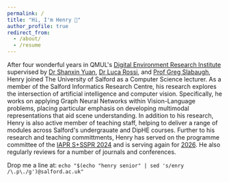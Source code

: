 ```yaml
---
permalink: /
title: "Hi, I'm Henry 👋"
author_profile: true
redirect_from:
  - /about/
  - /resume
---
```


<!-- Henry is a PhD student at Queen Mary, University of London in the Digital Environment Research Institute (DERI). His research focuses on the development and application of Graph Neural Networks to Vision-Language problems such as image captioning. Before joining DERI, Henry completed a BSc(Hons) in Computer Science with Professional Experience at the University of Salford and an MSc in Advanced Computer Science at the University of Liverpool. He also has three years of industry experience as a Full Stack Software Engineer. -->

<!-- Henry is a PhD student in the Digital Environment Research Institute (DERI) at Queen Mary, University of London, where he explores the intersection of artificial intelligence and computer vision. His research focuses on developing Graph Neural Networks for Vision-Language problems, with a particular emphasis on developing multimodal representations that aid scene understanding. Before joining DERI, Henry completed a BSc(Hons) in Computer Science with Professional Experience at the University of Salford and an MSc in Advanced Computer Science at the University of Liverpool. He has also worked as a software engineer in the financial services sector. -->


After four wonderful years in QMUL's [Digital Environment Research Institute](https://www.qmul.ac.uk/deri/) supervised by [Dr Shanxin Yuan](https://shanxinyuan.github.io/), [Dr Luca Rossi](https://blextar.github.io/luca-rossi/), and [Prof Greg Slabaugh](http://eecs.qmul.ac.uk/~gslabaugh/), Henry joined The University of Salford as a Computer Science lecturer. As a member of the Salford Informatics Research Centre, his research explores the intersection of artificial intelligence and computer vision. Specifically, he works on applying Graph Neural Networks within Vision-Language problems, placing particular emphasis on developing multimodal representations that aid scene understanding. In addition to his research, Henry is also active member of teaching staff, helping to deliver a range of modules across Salford's undergrauate and DipHE courses. Further to his research and teaching committments, Henry has served on the programme committee of the [IAPR S+SSPR 2024](https://sites.google.com/view/s-sspr-2024/home) and is serving again for [2026](https://ssspr2026.inf.unibe.ch/). He also regularly reviews for a number of journals and conferences.

<!-- He is supervised by [Dr Shanxin Yuan](https://shanxinyuan.github.io/), [Dr Luca Rossi](https://blextar.github.io/luca-rossi/), and [Prof Greg Slabaugh](http://eecs.qmul.ac.uk/~gslabaugh/).   -->

Drop me a line at: `echo "$(echo "henry senior" | sed 's/enry /\.p\./g')@salford.ac.uk"`
